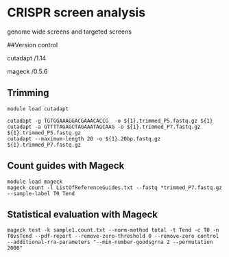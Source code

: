 # CRISPR screen analysis
genome wide screens and targeted screens 

##Version control 

cutadapt /1.14

mageck /0.5.6

## Trimming 

```
module load cutadapt 

cutadapt -g TGTGGAAAGGACGAAACACCG  -o ${1}.trimmed_P5.fastq.gz ${1}
cutadapt -a GTTTTAGAGCTAGAAATAGCAAG -o ${1}.trimmed_P7.fastq.gz ${1}.trimmed_P5.fastq.gz
cutadapt --maximum-length 20 -o ${1}.20bp.fastq.gz ${1}.trimmed_P7.fastq.gz  

```

## Count guides with Mageck  

```
module load mageck
mageck count -l ListOfReferenceGuides.txt --fastq *trimmed_P7.fastq.gz --sample-label T0 Tend
```

## Statistical evaluation with Mageck

```
mageck test -k sample1.count.txt --norm-method total -t Tend -c T0 -n T0vsTend --pdf-report --remove-zero-threshold 0 --remove-zero control --additional-rra-parameters "--min-number-goodsgrna 2 --permutation 2000"
 
```
